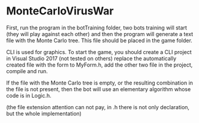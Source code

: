 # MonteCarloVirusWar

First, run the program in the botTraining folder,
two bots training will start (they will play against each other)
and then the program will generate a text file with the Monte Carlo tree.
This file should be placed in the game folder.

CLI is used for graphics.
To start the game, you should create a CLI project in Visual Studio 2017 (not tested on others)
replace the automatically created file with the form to MyForm.h, add the other two
file in the project, compile and run.

If the file with the Monte Carlo tree is empty, or the resulting combination in the file is not present, then
the bot will use an elementary algorithm whose code is in Logic.h.

(the file extension attention can not pay,
in .h there is not only declaration, but the whole implementation)
